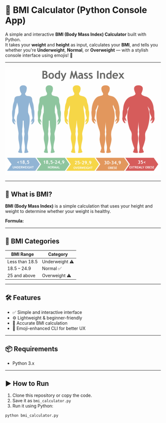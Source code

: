 # 💪 BMI Calculator (Python Console App)

A simple and interactive **BMI (Body Mass Index) Calculator** built with Python.  
It takes your **weight** and **height** as input, calculates your **BMI**, and tells you whether you're **Underweight**, **Normal**, or **Overweight** — with a stylish console interface using emojis! 🎯

---

![BMI Calculator Demo](BMI%20Image.jpeg)


---

## 🧠 What is BMI?

**BMI (Body Mass Index)** is a simple calculation that uses your height and weight to determine whether your weight is healthy.

**Formula:**


---

## 🚦 BMI Categories

| BMI Range       | Category        |
|-----------------|-----------------|
| Less than 18.5  | Underweight ⚠️  |
| 18.5 – 24.9     | Normal ✅        |
| 25 and above    | Overweight ⚠️   |

---

## 🛠️ Features

- ✅ Simple and interactive interface
- ⚙️ Lightweight & beginner-friendly
- 📏 Accurate BMI calculation
- 🎨 Emoji-enhanced CLI for better UX

---

## 📦 Requirements

- Python 3.x

---

## ▶️ How to Run

1. Clone this repository or copy the code.
2. Save it as `bmi_calculator.py`
3. Run it using Python:

```bash
python bmi_calculator.py
